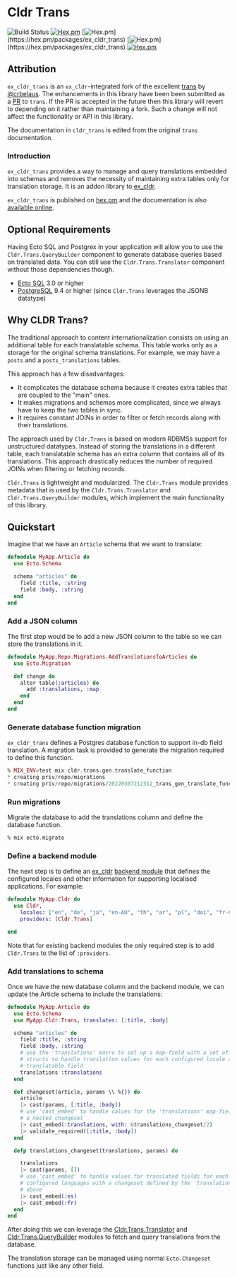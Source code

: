 # Cldr Trans
![Build Status](http://sweatbox.noexpectations.com.au:8080/buildStatus/icon?job=cldr_trans)
[![Hex.pm](https://img.shields.io/hexpm/v/ex_cldr_trans.svg)](https://hex.pm/packages/ex_cldr_trans)
[![Hex.pm](https://img.shields.io/hexpm/dw/ex_cldr_trans.svg?)](https://hex.pm/packages/ex_cldr_trans)
[![Hex.pm](https://img.shields.io/hexpm/dt/ex_cldr_trans.svg?)](https://hex.pm/packages/ex_cldr_trans)
[![Hex.pm](https://img.shields.io/hexpm/l/ex_cldr_trans.svg)](https://hex.pm/packages/ex_cldr_trans)

## Attribution

`ex_cldr_trans` is an `ex_cldr`-integrated fork of the excellent [trans](https://github.com/crbelaus/trans) by [@crbelaus](https://github.com/crbelaus). The enhancements in this library have been been submitted as a [PR](https://github.com/crbelaus/trans/pull/74) to `trans`. If the PR is accepted in the future then this library will revert to depending on it rather than maintaining a fork.  Such a change will not affect the functionality or API in this library.

The documentation in `cldr_trans` is edited from the original `trans` documentation.

### Introduction

`ex_cldr_trans` provides a way to manage and query translations embedded into schemas
and removes the necessity of maintaining extra tables only for translation storage. It is an addon library to [ex_cldr](https://hex.pm/packages/ex_cldr).

`ex_cldr_trans` is published on [hex.pm](https://hex.pm/packages/ex_cldr_trans) and the documentation
is also [available online](https://hexdocs.pm/ex_cldr_trans/).

## Optional Requirements

Having Ecto SQL and Postgrex in your application will allow you to use the `Cldr.Trans.QueryBuilder`
component to generate database queries based on translated data.  You can still
use the `Cldr.Trans.Translator` component without those dependencies though.

- [Ecto SQL](https://hex.pm/packages/ecto_sql) 3.0 or higher
- [PostgreSQL](https://hex.pm/packages/postgrex) 9.4 or higher (since `Cldr.Trans` leverages the JSONB datatype)


## Why CLDR Trans?

The traditional approach to content internationalization consists on using an
additional table for each translatable schema. This table works only as a storage
for the original schema translations. For example, we may have a `posts` and
a `posts_translations` tables.

This approach has a few disadvantages:

- It complicates the database schema because it creates extra tables that are
  coupled to the "main" ones.
- It makes migrations and schemas more complicated, since we always have to keep
  the two tables in sync.
- It requires constant JOINs in order to filter or fetch records along with their
  translations.

The approach used by `Cldr.Trans` is based on modern RDBMSs support for unstructured
datatypes.  Instead of storing the translations in a different table, each
translatable schema has an extra column that contains all of its translations.
This approach drastically reduces the number of required JOINs when filtering or
fetching records.

`Cldr.Trans` is lightweight and modularized. The `Cldr.Trans` module provides metadata
that is used by the `Cldr.Trans.Translator` and `Cldr.Trans.QueryBuilder` modules, which
implement the main functionality of this library.

## Quickstart

Imagine that we have an `Article` schema that we want to translate:

```elixir
defmodule MyApp.Article do
  use Ecto.Schema

  schema "articles" do
    field :title, :string
    field :body, :string
  end
end
```

### Add a JSON column

The first step would be to add a new JSON column to the table so we can store the translations in it.

```elixir
defmodule MyApp.Repo.Migrations.AddTranslationsToArticles do
  use Ecto.Migration

  def change do
    alter table(:articles) do
      add :translations, :map
    end
  end
end
```

### Generate database function migration

`ex_cldr_trans` defines a Postgres database function to support in-db field translation. A migration task is provided to generate the migration required to define this function.

```elixir
% MIX_ENV=test mix cldr.trans.gen.translate_function
* creating priv/repo/migrations
* creating priv/repo/migrations/20220307212312_trans_gen_translate_function.exs
```

### Run migrations

Migrate the database to add the translations column and define the database function.
```elixir
% mix ecto.migrate
```

### Define a backend module

The next step is to define an [ex_cldr](https://hex.pm/packages/ex_cldr) [backend module](https://hexdocs.pm/ex_cldr/readme.html#backend-module-configuration) that defines the configured locales and other information for supporting localised applications.  For example:

```elixir
defmodule MyApp.Cldr do
  use Cldr,
    locales: ["en", "de", "ja", "en-AU", "th", "ar", "pl", "doi", "fr-CA", "nb", "no"],
    providers: [Cldr.Trans]

end
```

Note that for existing backend modules the only required step is to add `Cldr.Trans` to the list of `:providers`.

### Add translations to schema

Once we have the new database column and the backend module, we can update the Article schema to include the translations:

```elixir
defmodule MyApp.Article do
  use Ecto.Schema
  use MyApp.Cldr.Trans, translates: [:title, :body]

  schema "articles" do
    field :title, :string
    field :body, :string
    # use the 'translations' macro to set up a map-field with a set of nested 
    # structs to handle translation values for each configured locale and each 
    # translatable field
    translations :translations
  end

  def changeset(article, params \\ %{}) do
    article
    |> cast(params, [:title, :body])
    # use 'cast_embed' to handle values for the 'translations' map-field with 
    # a nested changeset
    |> cast_embed(:translations, with: &translations_changeset/2)
    |> validate_required([:title, :body])
  end

  defp translations_changeset(translations, params) do

    translations
    |> cast(params, [])
    # use 'cast_embed' to handle values for translated fields for each of the
    # configured languages with a changeset defined by the 'translations' macro 
    # above
    |> cast_embed(:es)
    |> cast_embed(:fr)
  end
end
```

After doing this we can leverage the [Cldr.Trans.Translator](https://hexdocs.pm/ex_cldr_trans/Cldr.Trans.Translator.html) and [Cldr.Trans.QueryBuilder](https://hexdocs.pm/ex_cldr_trans/Cldr.Trans.QueryBuilder.html) modules to fetch and query translations from the database.

The translation storage can be managed using normal `Ecto.Changeset` functions just like any other field.


